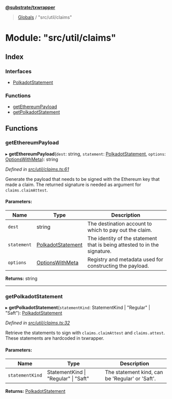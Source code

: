 **[@substrate/txwrapper](../README.md)**

> [Globals](../globals.md) / "src/util/claims"

# Module: "src/util/claims"

## Index

### Interfaces

* [PolkadotStatement](../interfaces/_src_util_claims_.polkadotstatement.md)

### Functions

* [getEthereumPayload](_src_util_claims_.md#getethereumpayload)
* [getPolkadotStatement](_src_util_claims_.md#getpolkadotstatement)

## Functions

### getEthereumPayload

▸ **getEthereumPayload**(`dest`: string, `statement`: [PolkadotStatement](../interfaces/_src_util_claims_.polkadotstatement.md), `options`: [OptionsWithMeta](../interfaces/_src_util_types_.optionswithmeta.md)): string

*Defined in [src/util/claims.ts:61](https://github.com/paritytech/txwrapper/blob/12a2bf8/src/util/claims.ts#L61)*

Generate the payload that needs to be signed with the Ethereum key that made
a claim. The returned signature is needed as argument for
`claims.claimAttest`.

#### Parameters:

Name | Type | Description |
------ | ------ | ------ |
`dest` | string | The destination account to which to pay out the claim. |
`statement` | [PolkadotStatement](../interfaces/_src_util_claims_.polkadotstatement.md) | The identity of the statement that is being attested to in the signature. |
`options` | [OptionsWithMeta](../interfaces/_src_util_types_.optionswithmeta.md) | Registry and metadata used for constructing the payload.  |

**Returns:** string

___

### getPolkadotStatement

▸ **getPolkadotStatement**(`statementKind`: StatementKind \| \"Regular\" \| \"Saft\"): [PolkadotStatement](../interfaces/_src_util_claims_.polkadotstatement.md)

*Defined in [src/util/claims.ts:32](https://github.com/paritytech/txwrapper/blob/12a2bf8/src/util/claims.ts#L32)*

Retrieve the statements to sign with `claims.claimAttest` and
`claims.attest`. These statements are hardcoded in txwrapper.

#### Parameters:

Name | Type | Description |
------ | ------ | ------ |
`statementKind` | StatementKind \| \"Regular\" \| \"Saft\" | The statement kind, can be 'Regular' or 'Saft'.  |

**Returns:** [PolkadotStatement](../interfaces/_src_util_claims_.polkadotstatement.md)
